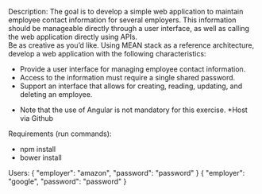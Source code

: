 Description:
The goal is to develop a simple web application to maintain employee contact information for several employers.
This information should be manageable directly through a user interface, as well as calling the web application directly using APIs.  
Be as creative as you’d like. Using MEAN stack as a reference architecture, develop a web application with the following characteristics:
- Provide a user interface for managing employee contact information.
- Access to the information must require a single shared password.
- Support an interface that allows for creating, reading, updating, and deleting an employee.
* Note that the use of Angular is not mandatory for this exercise.
*Host via Github

Requirements (run commands):
- npm install
- bower install

Users:
{
	"employer": "amazon",
	"password": "password"
}
{
	"employer": "google",
	"password": "password"
}